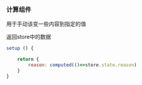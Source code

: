 ### 计算组件

用于手动该变一些内容到指定的值

返回store中的数据
```js
setup () {

    return {
        reason: computed(()=>store.state.reason)
    }
}
```